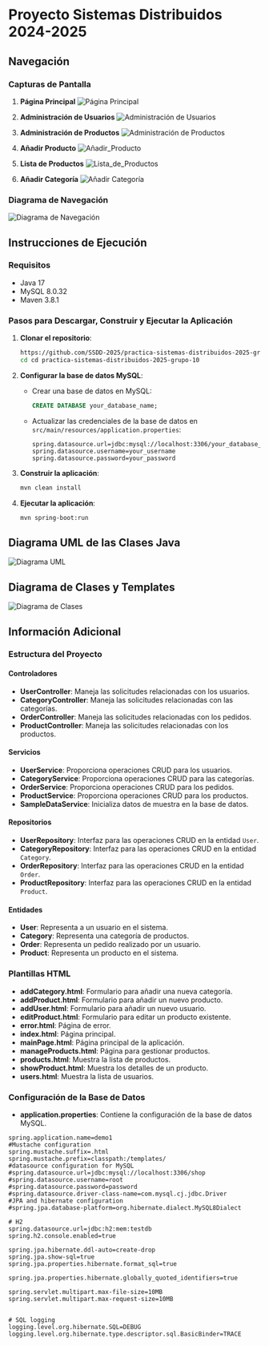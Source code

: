 
# Proyecto Sistemas Distribuidos 2024-2025

## Navegación

### Capturas de Pantalla
<!-- Añade aquí las capturas de pantalla de las páginas principales de la aplicación -->
1. **Página Principal**
   ![Página Principal](src/main/resources/static/mainPage.png)

2. **Administración de Usuarios**
   ![Administración de Usuarios](src/main/resources/static/Administracion_usuarios.png)

3. **Administración de Productos**
   ![Administración de Productos](src/main/resources/static/manageProducts.png)

4. **Añadir Producto**
   ![Añadir_Producto](src/main/resources/static/addProduct.png)

5. **Lista de Productos**
   ![Lista_de_Productos](src/main/resources/static/ProductsList.png)

6. **Añadir Categoría**
   ![Añadir Categoría](src/main/resources/static/addCategory.png)


### Diagrama de Navegación
<!-- Añade aquí el diagrama de navegación de la aplicación -->
![Diagrama de Navegación](ruta/a/diagrama-navegacion.png)

## Instrucciones de Ejecución

### Requisitos
- Java 17
- MySQL 8.0.32
- Maven 3.8.1

### Pasos para Descargar, Construir y Ejecutar la Aplicación

1. **Clonar el repositorio**:
   ```sh
   https://github.com/SSDD-2025/practica-sistemas-distribuidos-2025-grupo-10.git
   cd cd practica-sistemas-distribuidos-2025-grupo-10
   ```

2. **Configurar la base de datos MySQL**:
    - Crear una base de datos en MySQL:
      ```sql
      CREATE DATABASE your_database_name;
      ```
    - Actualizar las credenciales de la base de datos en `src/main/resources/application.properties`:
      ```properties
      spring.datasource.url=jdbc:mysql://localhost:3306/your_database_name
      spring.datasource.username=your_username
      spring.datasource.password=your_password
      ```

3. **Construir la aplicación**:
   ```sh
   mvn clean install
   ```

4. **Ejecutar la aplicación**:
   ```sh
   mvn spring-boot:run
   ```

## Diagrama UML de las Clases Java
<!-- Añade aquí el diagrama UML de las clases Java -->
![Diagrama UML](src/main/resources/static/Diagrama_UML_de_clases.png)

## Diagrama de Clases y Templates

<!-- Añade aquí el diagrama de clases de la aplicación -->
![Diagrama de Clases](src/main/resources/static/Diagrama_de_clases_y_templates.png)

## Información Adicional

### Estructura del Proyecto

#### Controladores
- **UserController**: Maneja las solicitudes relacionadas con los usuarios.
- **CategoryController**: Maneja las solicitudes relacionadas con las categorías.
- **OrderController**: Maneja las solicitudes relacionadas con los pedidos.
- **ProductController**: Maneja las solicitudes relacionadas con los productos.

#### Servicios
- **UserService**: Proporciona operaciones CRUD para los usuarios.
- **CategoryService**: Proporciona operaciones CRUD para las categorías.
- **OrderService**: Proporciona operaciones CRUD para los pedidos.
- **ProductService**: Proporciona operaciones CRUD para los productos.
- **SampleDataService**: Inicializa datos de muestra en la base de datos.

#### Repositorios
- **UserRepository**: Interfaz para las operaciones CRUD en la entidad `User`.
- **CategoryRepository**: Interfaz para las operaciones CRUD en la entidad `Category`.
- **OrderRepository**: Interfaz para las operaciones CRUD en la entidad `Order`.
- **ProductRepository**: Interfaz para las operaciones CRUD en la entidad `Product`.

#### Entidades
- **User**: Representa a un usuario en el sistema.
- **Category**: Representa una categoría de productos.
- **Order**: Representa un pedido realizado por un usuario.
- **Product**: Representa un producto en el sistema.

### Plantillas HTML
- **addCategory.html**: Formulario para añadir una nueva categoría.
- **addProduct.html**: Formulario para añadir un nuevo producto.
- **addUser.html**: Formulario para añadir un nuevo usuario.
- **editProduct.html**: Formulario para editar un producto existente.
- **error.html**: Página de error.
- **index.html**: Página principal.
- **mainPage.html**: Página principal de la aplicación.
- **manageProducts.html**: Página para gestionar productos.
- **products.html**: Muestra la lista de productos.
- **showProduct.html**: Muestra los detalles de un producto.
- **users.html**: Muestra la lista de usuarios.
### Configuración de la Base de Datos
- **application.properties**: Contiene la configuración de la base de datos MySQL.

```properties
spring.application.name=demo1
#Mustache configuration
spring.mustache.suffix=.html
spring.mustache.prefix=classpath:/templates/
#datasource configuration for MySQL
#spring.datasource.url=jdbc:mysql://localhost:3306/shop
#spring.datasource.username=root
#spring.datasource.password=password
#spring.datasource.driver-class-name=com.mysql.cj.jdbc.Driver
#JPA and hibernate configuration
#spring.jpa.database-platform=org.hibernate.dialect.MySQL8Dialect

# H2
spring.datasource.url=jdbc:h2:mem:testdb
spring.h2.console.enabled=true

spring.jpa.hibernate.ddl-auto=create-drop
spring.jpa.show-sql=true
spring.jpa.properties.hibernate.format_sql=true

spring.jpa.properties.hibernate.globally_quoted_identifiers=true

spring.servlet.multipart.max-file-size=10MB
spring.servlet.multipart.max-request-size=10MB


# SQL logging
logging.level.org.hibernate.SQL=DEBUG
logging.level.org.hibernate.type.descriptor.sql.BasicBinder=TRACE

```
